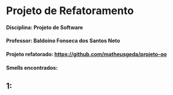 # Projeto de Refatoramento

#### Disciplina: Projeto de Software

#### Professor: Baldoino Fonseca dos Santos Neto

#### Projeto refatorado: https://github.com/matheusgeda/projeto-oo

#### Smells encontrados:

## 1:
